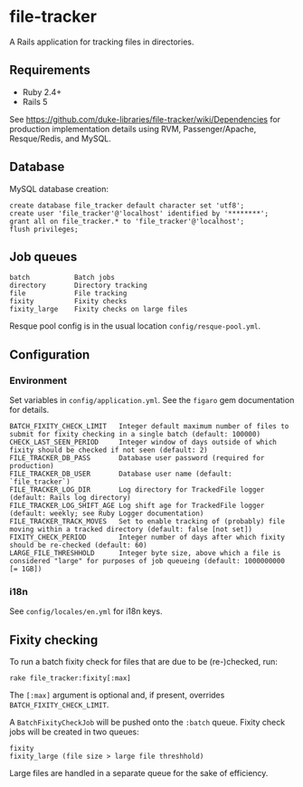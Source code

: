 # file-tracker

A Rails application for tracking files in directories.

## Requirements

- Ruby 2.4+
- Rails 5

See https://github.com/duke-libraries/file-tracker/wiki/Dependencies
for production implementation details using RVM, Passenger/Apache, Resque/Redis, and MySQL.

## Database

MySQL database creation:

    create database file_tracker default character set 'utf8';
    create user 'file_tracker'@'localhost' identified by '********';
    grant all on file_tracker.* to 'file_tracker'@'localhost';
    flush privileges;

## Job queues

    batch           Batch jobs 
    directory       Directory tracking
    file            File tracking
    fixity          Fixity checks
    fixity_large    Fixity checks on large files

Resque pool config is in the usual location `config/resque-pool.yml`.

## Configuration

### Environment

Set variables in `config/application.yml`.  See the `figaro` gem documentation for details.

    BATCH_FIXITY_CHECK_LIMIT   Integer default maximum number of files to submit for fixity checking in a single batch (default: 100000)
    CHECK_LAST_SEEN_PERIOD     Integer window of days outside of which fixity should be checked if not seen (default: 2)
    FILE_TRACKER_DB_PASS       Database user password (required for production)
    FILE_TRACKER_DB_USER       Database user name (default: `file_tracker`)
    FILE_TRACKER_LOG_DIR       Log directory for TrackedFile logger (default: Rails log directory)
    FILE_TRACKER_LOG_SHIFT_AGE Log shift age for TrackedFile logger (default: weekly; see Ruby Logger documentation)
    FILE_TRACKER_TRACK_MOVES   Set to enable tracking of (probably) file moving within a tracked directory (default: false [not set])
    FIXITY_CHECK_PERIOD        Integer number of days after which fixity should be re-checked (default: 60)
    LARGE_FILE_THRESHHOLD      Integer byte size, above which a file is considered "large" for purposes of job queueing (default: 1000000000 [= 1GB])

### i18n

See `config/locales/en.yml` for i18n keys.

## Fixity checking

To run a batch fixity check for files that are due to be (re-)checked, run:

    rake file_tracker:fixity[:max]

The `[:max]` argument is optional and, if present, overrides `BATCH_FIXITY_CHECK_LIMIT`.

A `BatchFixityCheckJob` will be pushed onto the `:batch` queue.
Fixity check jobs will be created in two queues:

    fixity
    fixity_large (file size > large file threshhold)

Large files are handled in a separate queue for the sake of efficiency.

